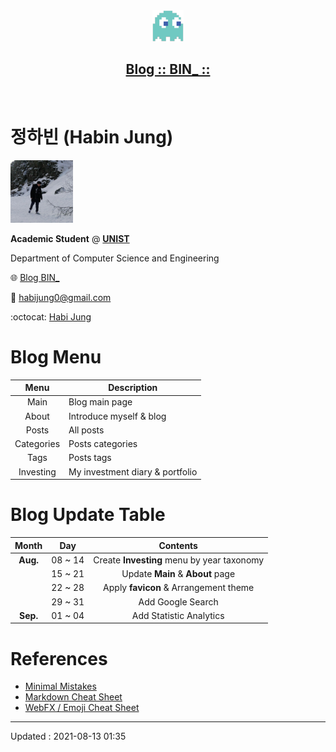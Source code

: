 <div align="center">
<img src="./assets/images/img-settings/logo-88x88.png" width="50" height="50">
<h2><a href="https://habijung.github.io">Blog :: BIN_ ::</a></h2>
</div>
<br>

# 정하빈 (Habin Jung)

<img src="./assets/images/img-settings/profile-500x500.jpg" width="100" height="100">

**Academic Student** @ [**UNIST**](https://unist.ac.kr)

Department of Computer Science and Engineering

:globe_with_meridians: [Blog BIN_](https://habijung.github.io)

:e-mail: <habijung0@gmail.com>

:octocat: [Habi Jung](https://github.com/habijung)

# Blog Menu

| Menu | Description |
| :--: | ----------- |
| Main | Blog main page |
| About | Introduce myself & blog |
| Posts | All posts |
| Categories | Posts categories |
| Tags | Posts tags |
| Investing | My investment diary & portfolio |

# Blog Update Table

| Month | Day | Contents |
| :---: | :-: | :------: |
| **Aug.** | 08 ~ 14 | Create **Investing** menu by year taxonomy |
|| 15 ~ 21 | Update **Main** & **About** page |
|| 22 ~ 28 | Apply **favicon** & Arrangement theme |
|| 29 ~ 31 | Add Google Search |
| **Sep.** | 01 ~ 04 | Add Statistic Analytics |

# References

- [Minimal Mistakes](https://mmistakes.github.io/minimal-mistakes/)
- [Markdown Cheat Sheet](https://www.markdownguide.org/cheat-sheet/)
- [WebFX / Emoji Cheat Sheet](https://www.webfx.com/tools/emoji-cheat-sheet/)

---

Updated : 2021-08-13 01:35